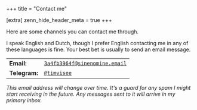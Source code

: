 +++
title = "Contact me"

[extra]
zenn_hide_header_meta = true
+++

Here are some channels you can contact me through.

I speak English and Dutch, though I prefer English contacting me in any of these
languages is fine. Your best bet is usually to send an email message.

|              |                                         |
| :----------- | :-------------------------------------- |
| **Email:**   | [`3a4fb3964f@sinenomine.email`][mailto] |
| **Telegram:** | [`@timvisee`][telegram]                |

_This email address will change over time. It's a guard for any spam I might
start receiving in the future. Any messages sent to it will arrive in my primary
inbox._

[mailto]: mailto:3a4fb3964f@sinenomine.email
[telegram]: https://t.me/timvisee
